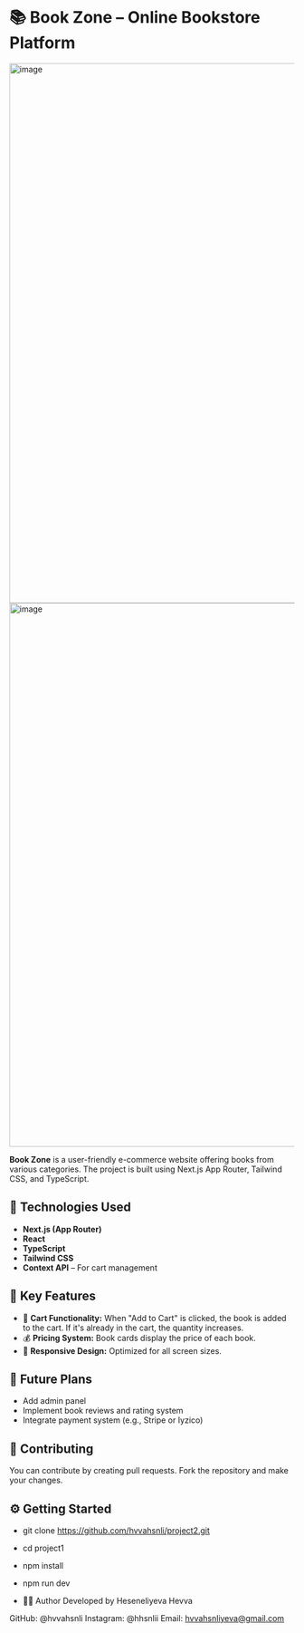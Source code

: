 # 📚 Book Zone – Online Bookstore Platform
<img width="1889" height="953" alt="image" src="https://github.com/user-attachments/assets/51741efe-ea21-4207-ba58-5533c3207241" />



<img width="1890" height="960" alt="image" src="https://github.com/user-attachments/assets/698defa5-2e95-418b-bf50-887583d0e7a3" />





**Book Zone** is a user-friendly e-commerce website offering books from various categories. The project is built using Next.js App Router, Tailwind CSS, and TypeScript.

## 🚀 Technologies Used

* **Next.js (App Router)**
* **React**
* **TypeScript**
* **Tailwind CSS**
* **Context API** – For cart management

## 📌 Key Features

* 🛒 **Cart Functionality:** When "Add to Cart" is clicked, the book is added to the cart. If it's already in the cart, the quantity increases.
* 💰 **Pricing System:** Book cards display the price of each book.
* 📱 **Responsive Design:** Optimized for all screen sizes.


## 🧠 Future Plans

* Add admin panel
* Implement book reviews and rating system
* Integrate payment system (e.g., Stripe or Iyzico)

## 🤝 Contributing

You can contribute by creating pull requests. Fork the repository and make your changes.
## ⚙️ Getting Started

* git clone https://github.com/hvvahsnli/project2.git
* cd project1
* npm install
* npm run dev
  
* 👩‍💻 Author
Developed by Heseneliyeva Hevva

GitHub: @hvvahsnli
Instagram: @hhsnlii
Email: hvvahsnliyeva@gmail.com


